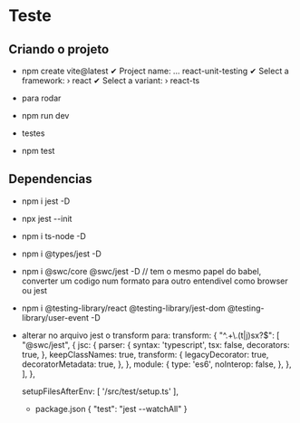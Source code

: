 # Teste

## Criando o projeto

- npm create vite@latest
  ✔ Project name: … react-unit-testing
  ✔ Select a framework: › react
  ✔ Select a variant: › react-ts

* para rodar

- npm run dev

* testes

- npm test

## Dependencias

- npm i jest -D
- npx jest --init
- npm i ts-node -D
- npm i @types/jest -D
- npm i @swc/core @swc/jest -D // tem o mesmo papel do babel, converter um codigo num formato para outro entendivel como browser ou jest
- npm i @testing-library/react @testing-library/jest-dom @testing-library/user-event -D

- alterar no arquivo jest o transform para:
  transform: {
  "^.+\\.(t|j)sx?$": [
  "@swc/jest",
  {
  jsc: {
  parser: {
  syntax: 'typescript',
  tsx: false,
  decorators: true,
  },
  keepClassNames: true,
  transform: {
  legacyDecorator: true,
  decoratorMetadata: true,
  },
  },
  module: {
  type: 'es6',
  noInterop: false,
  },
  },
  ],
  },

  setupFilesAfterEnv: [
  '<rootDir>/src/test/setup.ts'
  ],

  - package.json {
    "test": "jest --watchAll"
    }
